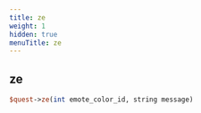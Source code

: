 ```yaml
---
title: ze
weight: 1
hidden: true
menuTitle: ze
---
```

## ze
```perl
$quest->ze(int emote_color_id, string message)
```